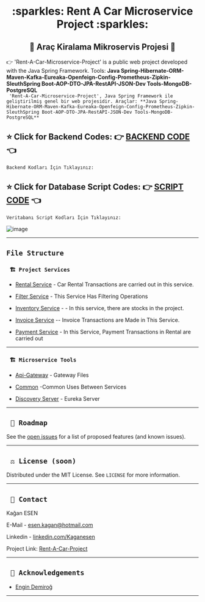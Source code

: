 <div align="center"><h1> :sparkles: Rent A Car Microservice Project  :sparkles: </h1> </div>
<div align="center"><h2> 🚥 Araç Kiralama Mikroservis Projesi 🚥 </h2> </div>

:point_right:  'Rent-A-Car-Microservice-Project' is a public web project developed with the Java Spring Framework. Tools: **Java Spring-Hibernate-ORM-Maven-Kafka-Eureaka-Openfeign-Config-Prometheus-Zipkin-SleuthSpring Boot-AOP-DTO-JPA-RestAPI-JSON-Dev Tools-MongoDB-PostgreSQL**
<br/>
 ``` 'Rent-A-Car-Microservice-Project', Java Spring Framework ile geliştirilmiş genel bir web projesidir. Araçlar: **Java Spring-Hibernate-ORM-Maven-Kafka-Eureaka-Openfeign-Config-Prometheus-Zipkin-SleuthSpring Boot-AOP-DTO-JPA-RestAPI-JSON-Dev Tools-MongoDB-PostgreSQL**```
<br/>


<b><h2> :star: Click for Backend Codes: :point_right: <a href="https://github.com/Kaganesen/microService/tree/master/RentACarMicroserviceProject">BACKEND CODE </a> :point_left: </h2></b> 
``` Backend Kodları İçin Tıklayınız: ```
<b><h2> :star: Click for Database Script Codes: :point_right: <a href="https://github.com/Kaganesen/microService/blob/master/PostgreSQL/Database%20Script.txt">SCRIPT CODE</a> :point_left: </h2></b>
``` Veritabanı Script Kodları İçin Tıklayınız: ```

![image](https://user-images.githubusercontent.com/101461108/207581512-58f27355-0389-45e2-a867-afa7756642b3.png)

---
## `File Structure` 

### ` 🏗️ Project Services`
  
<ul>
        <li><a href="https://github.com/Kaganesen/microService/tree/master/RentACarMicroserviceProject/rentalService">Rental Service</a> - Car Rental Transactions are carried out in this service.
            </ul>
            <ul>
        <li><a href="https://github.com/Kaganesen/microService/tree/master/RentACarMicroserviceProject/filter-service">Filter Service</a> - This Service Has Filtering Operations
            </ul>
               <ul>
        <li><a href="https://github.com/Kaganesen/microService/tree/master/RentACarMicroserviceProject/inventoryService">Inventory Service</a> - - In this service, there are stocks in the project.
            </ul>
               <ul>
        <li><a href="https://github.com/Kaganesen/microService/tree/master/RentACarMicroserviceProject/invoice-service">Invoice Service</a> -- Invoice Transactions are Made in This Service.
            </ul>
               <ul>
        <li><a href="https://github.com/Kaganesen/microService/tree/master/RentACarMicroserviceProject/payment-service">Payment Service</a> - In this Service, Payment Transactions in Rental are carried out
            </ul>
               
               
---
 
### ` 🏗️ Microservice Tools`
<ul>
        <li><a href="https://github.com/Kaganesen/microService/tree/master/RentACarMicroserviceProject/apigateway">Api-Gateway</a> - Gateway Files
            </ul>
            <ul>
        <li><a href="https://github.com/Kaganesen/microService/tree/master/RentACarMicroserviceProject/common">Common</a> -Common Uses Between Services
            </ul>
            <ul>
        <li><a href="https://github.com/Kaganesen/microService/tree/master/RentACarMicroserviceProject/discovery-server">Discovery Server</a> - Eureka Server
            </ul>
 
---
 
 ## ` 🚧 Roadmap`
See the [open issues](https://github.com/Kaganesen/microService/issues) for a list of proposed features (and known issues).

---
 


## ` ⚖️ License (soon)`

Distributed under the MIT License. See `LICENSE` for more information.

---

## ` 📧 Contact`

Kağan ESEN 

E-Mail - [esen.kagan@hotmail.com](mailto:esen.kagan@hotmail.com)

Linkedin - [linkedin.com/Kaganesen](https://www.linkedin.com/in/kaganesen/)

Project Link: [Rent-A-Car-Project](https://github.com/Kaganesen/microService)

---

## ` 🙏 Acknowledgements`

- [Engin Demiroğ](https://www.linkedin.com/in/engindemirog/)

---
